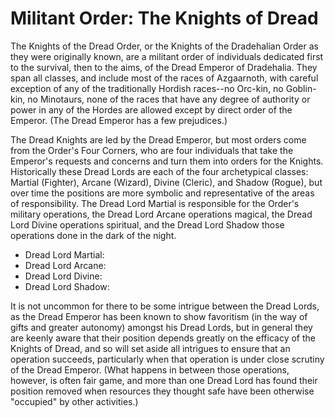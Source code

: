 # Militant Order: The Knights of Dread

The Knights of the Dread Order, or the Knights of the Dradehalian Order as they were originally known, are a militant order of individuals dedicated first to the survival, then to the aims, of the Dread Emperor of Dradehalia. They span all classes, and include most of the races of Azgaarnoth, with careful exception of any of the traditionally Hordish races--no Orc-kin, no Goblin-kin, no Minotaurs, none of the races that have any degree of authority or power in any of the Hordes are allowed except by direct order of the Emperor. (The Dread Emperor has a few prejudices.)

The Dread Knights are led by the Dread Emperor, but most orders come from the Order's Four Corners, who are four individuals that take the Emperor's requests and concerns and turn them into orders for the Knights. Historically these Dread Lords are each of the four archetypical classes: Martial (Fighter), Arcane (Wizard), Divine (Cleric), and Shadow (Rogue), but over time the positions are more symbolic and representative of the areas of responsibility. The Dread Lord Martial is responsible for the Order's military operations, the Dread Lord Arcane operations magical, the Dread Lord Divine operations spiritual, and the Dread Lord Shadow those operations done in the dark of the night.

* Dread Lord Martial: 
* Dread Lord Arcane: 
* Dread Lord Divine: 
* Dread Lord Shadow: 

It is not uncommon for there to be some intrigue between the Dread Lords, as the Dread Emperor has been known to show favoritism (in the way of gifts and greater autonomy) amongst his Dread Lords, but in general they are keenly aware that their position depends greatly on the efficacy of the Knights of Dread, and so will set aside all intrigues to ensure that an operation succeeds, particularly when that operation is under close scrutiny of the Dread Emperor. (What happens in between those operations, however, is often fair game, and more than one Dread Lord has found their position removed when resources they thought safe have been otherwise "occupied" by other activities.)


